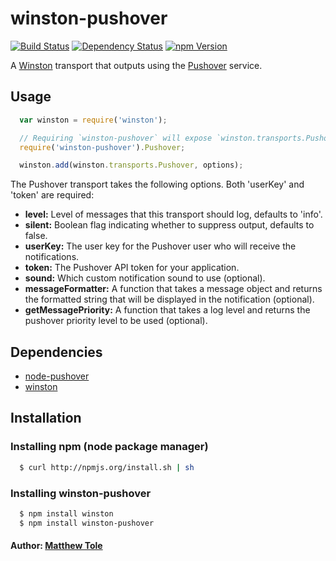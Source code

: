 # winston-pushover

[![Build Status](https://img.shields.io/travis/matthewtole/winston-pushover.svg?style=flat-square)](https://travis-ci.org/matthewtole/winston-pushover)
[![Dependency Status](https://img.shields.io/david/matthewtole/winston-pushover.svg?style=flat-square)](https://david-dm.org/matthewtole/winston-pushover)
[![npm Version](https://img.shields.io/npm/v/winston-pushover.svg?style=flat-square)](https://www.npmjs.org/package/winston-pushover)

A [Winston][0] transport that outputs using the [Pushover][1] service.

## Usage

``` js
  var winston = require('winston');

  // Requiring `winston-pushover` will expose `winston.transports.Pushover`
  require('winston-pushover').Pushover;

  winston.add(winston.transports.Pushover, options);
```
The Pushover transport takes the following options. Both 'userKey' and 'token' are required:

* __level:__ Level of messages that this transport should log, defaults to 'info'.
* __silent:__ Boolean flag indicating whether to suppress output, defaults to false.
* __userKey:__ The user key for the Pushover user who will receive the notifications.
* __token:__ The Pushover API token for your application.
* __sound:__ Which custom notification sound to use (optional).
* __messageFormatter:__ A function that takes a message object and returns the formatted string that will be displayed in the notification (optional).
* __getMessagePriority:__ A function that takes a log level and returns the pushover priority level to be used (optional).

## Dependencies

* [node-pushover][2]
* [winston][3]

## Installation

### Installing npm (node package manager)

``` bash
  $ curl http://npmjs.org/install.sh | sh
```

### Installing winston-pushover

``` bash
  $ npm install winston
  $ npm install winston-pushover
```

#### Author: [Matthew Tole](http://matthewtole.com)

[0]: https://github.com/flatiron/winston
[1]: https://pushover.net/
[2]: https://github.com/qbit/node-pushover
[3]: https://github.com/flatiron/winston
